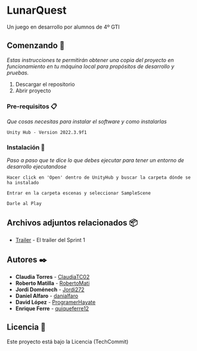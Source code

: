 # LunarQuest

Un juego en desarrollo por alumnos de 4º GTI 

## Comenzando 🚀

_Estas instrucciones te permitirán obtener una copia del proyecto en funcionamiento en tu máquina local para propósitos de desarrollo y pruebas._

1. Descargar el repositorio
2. Abrir proyecto


### Pre-requisitos 📋

_Que cosas necesitas para instalar el software y como instalarlas_

```
Unity Hub - Version 2022.3.9f1
```

### Instalación 🔧

_Paso a paso que te dice lo que debes ejecutar para tener un entorno de desarrollo ejecutandose_

```
Hacer click en 'Open' dentro de UnityHub y buscar la carpeta dónde se ha instalado
```

```
Entrar en la carpeta escenas y seleccionar SampleScene
```

```
Darle al Play
```

## Archivos adjuntos relacionados 📦

* [Trailer](https://youtu.be/F0FyQro4DqE) - El trailer del Sprint 1


## Autores ✒️

* **Claudia Torres** - [ClaudiaTC02](https://github.com/ClaudiaTC02)
* **Roberto Matilla** - [RobertoMati](https://github.com/RobertoMati)
* **Jordi Doménech** - [Jordi272](https://github.com/Jordi272)
* **Daniel Alfaro** - [danialfaro](https://github.com/danialfaro)
* **David López** - [ProgramerHayate](https://github.com/ProgramerHayate)
* **Enrique Ferre** - [quiqueferre12](https://github.com/quiqueferre12)


## Licencia 📄

Este proyecto está bajo la Licencia (TechCommit) 
